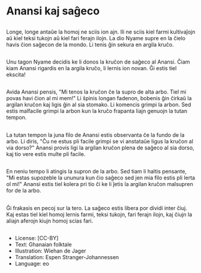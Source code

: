 # Anansi kaj saĝeco

##
Longe, longe antaŭe la homoj ne sciis ion ajn. Ili ne sciis kiel farmi kultivaĵojn aŭ kiel teksi tukojn aŭ kiel fari ferajn ilojn. La dio Nyame supre en la ĉielo havis ĉion saĝecon de la mondo. Li tenis ĝin sekura en argila kruĉo.

##
Unu tagon Nyame decidis ke li donos la kruĉon de saĝeco al Anansi. Ĉiam kiam Anansi rigardis en la argila kruĉo, li lernis ion novan. Ĝi estis tiel ekscita!

##
Avida Anansi pensis, "Mi tenos la kruĉon ĉe la supro de alta arbo. Tiel mi povas havi ĉion al mi mem!" Li ŝpinis longan fadenon, bobenis ĝin ĉirkaŭ la argilan kruĉon kaj ligis ĝin al sia stomako. Li komencis grimpi la arbon. Sed estis malfacile grimpi la arbon kun la kruĉo frapanta liajn genuojn la tutan tempon.

##
La tutan tempon la juna filo de Anansi estis observanta ĉe la fundo de la arbo. Li diris, "Ĉu ne estus pli facile grimpi se vi anstataŭe ligus la kruĉon al via dorso?" Anansi provis ligi la argilan kruĉon plena de saĝeco al sia dorso, kaj tio vere estis multe pli facile.

##
En neniu tempo li atingis la supron de la arbo. Sed tiam li haltis pensante, "Mi estas supozeble la ununura kun ĉio saĝeco sed jen mia filo estis pli lerta ol mi!" Anansi estis tiel kolera pri tio ĉi ke li ĵetis la argilan kruĉon malsupren for de la arbo.

##
Ĝi frakasis en pecoj sur la tero. La saĝeco estis libera por dividi inter ĉiuj. Kaj estas tiel kiel homoj lernis farmi, teksi tukojn, fari ferajn ilojn, kaj ĉiujn la aliajn aferojn kiujn homoj scias fari.

##
* License: [CC-BY]
* Text: Ghanaian folktale
* Illustration: Wiehan de Jager
* Translation: Espen Stranger-Johannessen
* Language: eo
